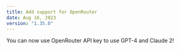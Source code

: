 ```yaml
---
title: Add support for OpenRouter
date: Aug 16, 2023
version: "1.35.0"
---
```


You can now use OpenRouter API key to use GPT-4 and Claude 2!